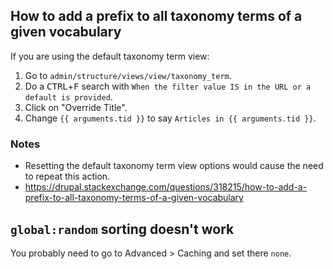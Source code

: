## How to add a prefix to all taxonomy terms of a given vocabulary

If you are using the default taxonomy term view:

1. Go to `admin/structure/views/view/taxonomy_term`.
2. Do a <kbd>CTRL</kbd>+<kbd>F</kbd> search with `When the filter value IS in the URL or a default is provided`.
3. Click on "Override Title".
4. Change `{{ arguments.tid }}` to say `Articles in {{ arguments.tid }}`.

### Notes

* Resetting the default taxonomy term view options would cause the need to repeat this action. 
* https://drupal.stackexchange.com/questions/318215/how-to-add-a-prefix-to-all-taxonomy-terms-of-a-given-vocabulary

## `global:random` sorting doesn't work

You probably need to go to Advanced > Caching and set there `none`.

